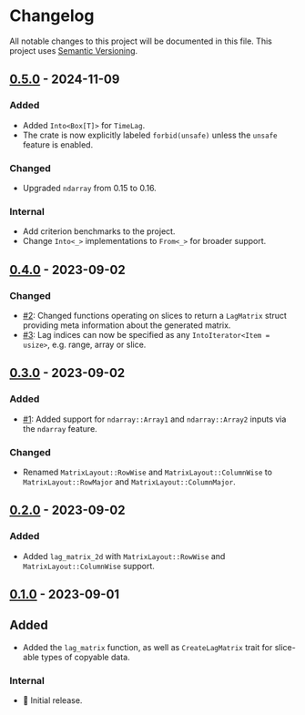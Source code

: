 # Changelog

All notable changes to this project will be documented in this file.
This project uses [Semantic Versioning](https://semver.org/spec/v2.0.0.html).

## [0.5.0] - 2024-11-09

[0.5.0]: https://github.com/sunsided/timelag-rs/releases/tag/v0.5.0

### Added

- Added `Into<Box[T]>` for `TimeLag`.
- The crate is now explicitly labeled `forbid(unsafe)` unless the `unsafe` feature is enabled.

### Changed

- Upgraded `ndarray` from 0.15 to 0.16.

### Internal

- Add criterion benchmarks to the project.
- Change `Into<_>` implementations to `From<_>` for broader support.

## [0.4.0] - 2023-09-02

[0.4.0]: https://github.com/sunsided/timelag-rs/releases/tag/0.4.0

### Changed

- [#2](https://github.com/sunsided/timelag-rs/pull/2):
  Changed functions operating on slices to return a `LagMatrix` struct
  providing meta information about the generated matrix.
- [#3](https://github.com/sunsided/timelag-rs/pull/3):
  Lag indices can now be specified as any `IntoIterator<Item = usize>`, e.g. range, array or slice.

## [0.3.0] - 2023-09-02

[0.3.0]: https://github.com/sunsided/timelag-rs/releases/tag/0.3.0

### Added

- [#1](https://github.com/sunsided/timelag-rs/pull/1):
  Added support for `ndarray::Array1` and `ndarray::Array2` inputs via the `ndarray` feature.

### Changed

- Renamed `MatrixLayout::RowWise` and `MatrixLayout::ColumnWise` to
  `MatrixLayout::RowMajor` and `MatrixLayout::ColumnMajor`.

## [0.2.0] - 2023-09-02

[0.2.0]: https://github.com/sunsided/timelag-rs/releases/tag/0.2.0

### Added

- Added `lag_matrix_2d` with `MatrixLayout::RowWise` and `MatrixLayout::ColumnWise` support.

## [0.1.0] - 2023-09-01

[0.1.0]: https://github.com/sunsided/timelag-rs/releases/tag/0.1.0

## Added

- Added the `lag_matrix` function, as well as `CreateLagMatrix` trait for slice-able types of copyable data.

### Internal

- 🎉 Initial release.
